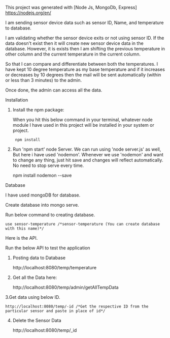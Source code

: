 This project was generated with [Node Js, MongoDb, Express] https://nodejs.org/en/

I am sending sensor device data such as sensor ID, Name, and temperature to database. 

I am validating whether the sensor device exits or not using sensor ID. If the data doesn't exist then it will create new sensor device data in the database. However, it is exists then I am shifting the previous temperature in other column and the current temperature in the current column. 

So that I can compare and differentiate between both the temperatures. I have kept 10 degree temperature as my base temperature and if it increases or decreases by 10 degrees then the mail will be sent automatically (within or less than 3 minutes) to the admin. 

Once done, the admin can access all the data.     

Installation

1. Install the npm package:

    When you hit this below command in your terminal, whatever node module I have used in this project will be installed in your system or project.

        npm install 

2. Run 'npm start' node Server. We can run using 'node server.js' as well, But here i have used 'nodemon'. Whenever we use 'nodemon'       and want to change any thing, just hit save and changes will reflect automatically. No need to stop serve every time.
   
   npm install nodemon --save


Database

I have used mongoDB for database.

Create database into mongo serve.

Run below command to creating database.

    use sensor-temperature /*sensor-temperature (You can create database with this name)*/


Here is the API.

Run the below API to test the application

1. Posting data to Database

    http://localhost:8080/temp/temperature

2. Get all the Data here: 

    http://localhost:8080/temp/admin/getAllTempData

3.Get data using below ID.

    http://localhost:8080/temp/-id /*Get the respective ID from the particular sensor and paste in place of id*/

4. Delete the Sensor Data 

    http://localhost:8080/temp/_id
